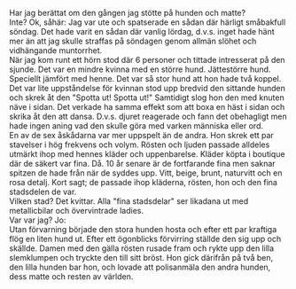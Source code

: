 Har jag berättat om den gången jag stötte på hunden och matte?  
Inte?
Ok, såhär:  Jag var ute och spatserade en sådan där härligt småbakfull söndag.  Det hade varit en sådan där vanlig lördag, d.v.s. inget hade hänt mer än att jag skulle straffas på söndagen genom allmän slöhet och vidhängande muntorrhet.  
När jag kom runt ett hörn stod där 6 personer och tittade intresserat på den sjunde.  Det var en mindre kvinna med en större hund.  Jättestörre hund.  Speciellt jämfört med henne.  Det var så stor hund att hon hade två koppel.  
Det var lite uppståndelse för kvinnan stod upp bredvid den sittande hunden och skrek åt den "Spotta ut! Spotta ut!" Samtidigt slog hon den med knuten näve i sidan.  Det verkade ha samma effekt som att boxa en häst i sidan och skrika åt den att dansa.  D.v.s. djuret reagerade och fann det obehagligt men hade ingen aning vad den skulle göra med varken människa eller ord.  
En av de sex åskådarna var mer uppspelt än de andra.  Hon skrek ett par stavelser i hög frekvens och volym.  Rösten och ljuden passade alldeles utmärkt ihop med hennes kläder och uppenbarelse.  Kläder köpta i boutique där de säkert var fina.  Då.  10 år senare är de fortfarande fina men saknar spitzen de hade från när de syddes upp.  Vitt, beige, brunt, naturvitt och en rosa detalj.  Kort sagt; de passade ihop kläderna, rösten, hon och den fina stadsdelen de var.  
Vilken stad?  Det kvittar.  Alla "fina stadsdelar" ser likadana ut med metallicbilar och övervintrade ladies.  
Var var jag?  Jo:  
Utan förvarning började den stora hunden hosta och efter ett par kraftiga flög en liten hund ut.  Efter ett ögonblicks förvirring ställde den sig upp och skällde.  Damen med den gälla rösten rusade fram och rykte upp den lilla slemklumpen och tryckte den till sitt bröst.  Hon gick därifrån på två ben, den lilla hunden bar hon, och lovade att polisanmäla den andra hunden, dess matte och resten av världen.
